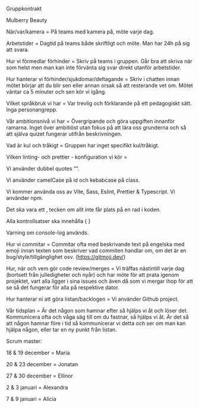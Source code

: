 Gruppkontrakt  

Mulberry Beauty 

När/var/kamera = På teams med kamera på, möte varje dag. 

Arbetstider = Dagtid på teams både skriftligt och möte. Man har 24h på sig att svara. 

Hur vi förmedlar förhinder = Skriv på teams i gruppen. Går bra att skriva när som helst men man kan inte förvänta sig svar direkt utanför arbetstider.  

Hur hanterar vi förhinder/sjukdomar/deltagande = Skriv i chatten innan mötet börjar att du blir sen eller annan orsak så att resterande vet om. Mötet väntar ca 5 minuter och sen kör vi igång.  

Vilket språkbruk vi har = Var trevlig och förklarande på ett pedagogiskt sätt. Inga personangrepp. 

Vår ambitionsnivå vi har = Övergripande och göra uppgiften innanför ramarna. Inget över ambitiöst utan fokus på att lära oss grunderna och så att själva quizet fungerar utifrån beskrivningen. 

Vad är kul och tråkigt = Gruppen har inget specifikt kul/tråkigt. 

Vilken linting- och prettier - konfiguration vi kör =  

 Vi använder dubbel quotes “”.  

 Vi använder camelCase på id och kebabcase på class. 

 Vi kommer använda oss av Vite, Sass, Eslint, Prettier & Typescript. Vi använder npm. 

 Det ska vara ett , tecken om allt inte får plats på en rad i koden. 

 Alla kontrollsatser ska innehålla { }  

 Varning om console-log används. 

Hur vi commitar =  Commitar ofta med beskrivande text på engelska med emoji innan texten som beskriver vad commiten handlar om, om det är en bug/style/tillgänglighet osv. (https://gitmoji.dev/)  

Hur, när och vem gör code review/merges = Vi träffas nästintill varje dag (bortsett från julledigheter och nyår) och har möte för att prata igenom projektet, vart alla ligger i sina issues och även då som vi mergar ihop för att se så det fungerar för alla på respektive dator. 

Hur hanterar ni att göra listan/backlogen =  Vi använder Github project. 

Vår tidsplan = Är det någon som hamnar efter så hjälps vi åt och löser det. Kommunicera ofta och våga säg till om du fastnar, så hjälps vi åt. Är det så att någon hamnar före i tid så kommunicerar vi detta och ser om man kan hjälpa någon, eller tar en ny punkt från listan. 


Scrum master: 

18 & 19 december = Maria 

20 & 23 december = Jonatan 

27 & 30 december = Ellinor 

2 & 3 januari = Alexandra 

7 & 9 januari = Alicia 